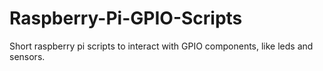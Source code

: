 # Raspberry-Pi-GPIO-Scripts
 Short raspberry pi scripts to interact with GPIO components, like leds and sensors.
 
